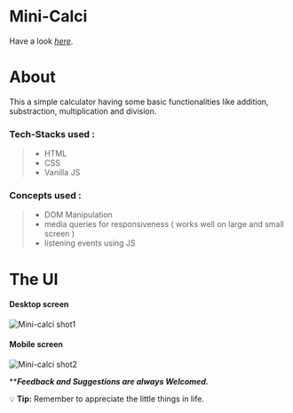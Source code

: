 # Mini-Calci
Have a look *[here](https://mini-calci.netlify.app/)*.


# About
This a simple calculator having some basic functionalities like addition, substraction, multiplication and division.

### Tech-Stacks used :
>
> - HTML
> - CSS
> - Vanilla JS
>

### Concepts used :
>
> - DOM Manipulation
> - media queries for responsiveness ( works well on large and small screen )
> - listening events using JS
> 


# The UI

#### Desktop screen

![Mini-calci shot1](https://user-images.githubusercontent.com/107980619/214764115-0f180c68-c089-49e3-8c7b-6a8d1d0f0293.png)


#### Mobile screen

![Mini-calci shot2](https://user-images.githubusercontent.com/107980619/214764318-58f3bf8e-bccd-4056-b63b-5103f1cd5c9a.png)



*****Feedback and Suggestions are always Welcomed.***


:bulb: **Tip:** Remember to appreciate the little things in life.
